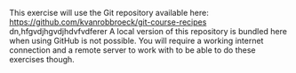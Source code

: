 This exercise will use the Git repository available here: https://github.com/kvanrobbroeck/git-course-recipes
dn,hfgvdjhgvdjhdvfvdferer
A local version of this repository is bundled here when using GitHub is not possible. You will require a working internet connection and a remote server to work with to be able to do these exercises though.